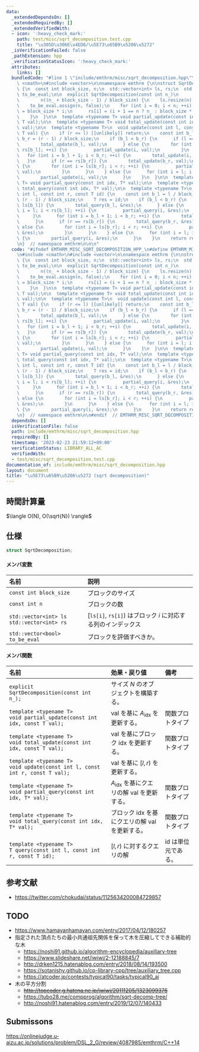 ```yaml
---
data:
  _extendedDependsOn: []
  _extendedRequiredBy: []
  _extendedVerifiedWith:
  - icon: ':heavy_check_mark:'
    path: test/misc/sqrt_decomposition.test.cpp
    title: "\u305D\u306E\u4ED6/\u5E73\u65B9\u5206\u5272"
  _isVerificationFailed: false
  _pathExtension: hpp
  _verificationStatusIcon: ':heavy_check_mark:'
  attributes:
    links: []
  bundledCode: "#line 1 \"include/emthrm/misc/sqrt_decomposition.hpp\"\n\n\n\n#include\
    \ <cmath>\n#include <vector>\n\nnamespace emthrm {\n\nstruct SqrtDecomposition\
    \ {\n  const int block_size, n;\n  std::vector<int> ls, rs;\n  std::vector<bool>\
    \ to_be_eval;\n\n  explicit SqrtDecomposition(const int n_)\n      : block_size(std::round(std::sqrt(n_))),\n\
    \        n((n_ + block_size - 1) / block_size) {\n    ls.resize(n);\n    rs.resize(n);\n\
    \    to_be_eval.assign(n, false);\n    for (int i = 0; i < n; ++i) {\n      ls[i]\
    \ = block_size * i;\n      rs[i] = (i + 1 == n ? n_ : block_size * (i + 1));\n\
    \    }\n  }\n\n  template <typename T> void partial_update(const int idx, const\
    \ T val);\n\n  template <typename T> void total_update(const int idx, const T\
    \ val);\n\n  template <typename T>\n  void update(const int l, const int r, const\
    \ T val) {\n    if (r <= l) [[unlikely]] return;\n    const int b_l = l / block_size,\
    \ b_r = (r - 1) / block_size;\n    if (b_l < b_r) {\n      if (l == ls[b_l]) {\n\
    \        total_update(b_l, val);\n      } else {\n        for (int i = l; i <\
    \ rs[b_l]; ++i) {\n          partial_update(i, val);\n        }\n      }\n   \
    \   for (int i = b_l + 1; i < b_r; ++i) {\n        total_update(i, val);\n   \
    \   }\n      if (r == rs[b_r]) {\n        total_update(b_r, val);\n      } else\
    \ {\n        for (int i = ls[b_r]; i < r; ++i) {\n          partial_update(i,\
    \ val);\n        }\n      }\n    } else {\n      for (int i = l; i < r; ++i) {\n\
    \        partial_update(i, val);\n      }\n    }\n  }\n\n  template <typename\
    \ T> void partial_query(const int idx, T* val);\n\n  template <typename T> void\
    \ total_query(const int idx, T* val);\n\n  template <typename T>\n  T query(const\
    \ int l, const int r, const T id) {\n    const int b_l = l / block_size, b_r =\
    \ (r - 1) / block_size;\n    T res = id;\n    if (b_l < b_r) {\n      if (l ==\
    \ ls[b_l]) {\n        total_query(b_l, &res);\n      } else {\n        for (int\
    \ i = l; i < rs[b_l]; ++i) {\n          partial_query(i, &res);\n        }\n \
    \     }\n      for (int i = b_l + 1; i < b_r; ++i) {\n        total_query(i, &res);\n\
    \      }\n      if (r == rs[b_r]) {\n        total_query(b_r, &res);\n      }\
    \ else {\n        for (int i = ls[b_r]; i < r; ++i) {\n          partial_query(i,\
    \ &res);\n        }\n      }\n    } else {\n      for (int i = l; i < r; ++i)\
    \ {\n        partial_query(i, &res);\n      }\n    }\n    return res;\n  }\n};\n\
    \n}  // namespace emthrm\n\n\n"
  code: "#ifndef EMTHRM_MISC_SQRT_DECOMPOSITION_HPP_\n#define EMTHRM_MISC_SQRT_DECOMPOSITION_HPP_\n\
    \n#include <cmath>\n#include <vector>\n\nnamespace emthrm {\n\nstruct SqrtDecomposition\
    \ {\n  const int block_size, n;\n  std::vector<int> ls, rs;\n  std::vector<bool>\
    \ to_be_eval;\n\n  explicit SqrtDecomposition(const int n_)\n      : block_size(std::round(std::sqrt(n_))),\n\
    \        n((n_ + block_size - 1) / block_size) {\n    ls.resize(n);\n    rs.resize(n);\n\
    \    to_be_eval.assign(n, false);\n    for (int i = 0; i < n; ++i) {\n      ls[i]\
    \ = block_size * i;\n      rs[i] = (i + 1 == n ? n_ : block_size * (i + 1));\n\
    \    }\n  }\n\n  template <typename T> void partial_update(const int idx, const\
    \ T val);\n\n  template <typename T> void total_update(const int idx, const T\
    \ val);\n\n  template <typename T>\n  void update(const int l, const int r, const\
    \ T val) {\n    if (r <= l) [[unlikely]] return;\n    const int b_l = l / block_size,\
    \ b_r = (r - 1) / block_size;\n    if (b_l < b_r) {\n      if (l == ls[b_l]) {\n\
    \        total_update(b_l, val);\n      } else {\n        for (int i = l; i <\
    \ rs[b_l]; ++i) {\n          partial_update(i, val);\n        }\n      }\n   \
    \   for (int i = b_l + 1; i < b_r; ++i) {\n        total_update(i, val);\n   \
    \   }\n      if (r == rs[b_r]) {\n        total_update(b_r, val);\n      } else\
    \ {\n        for (int i = ls[b_r]; i < r; ++i) {\n          partial_update(i,\
    \ val);\n        }\n      }\n    } else {\n      for (int i = l; i < r; ++i) {\n\
    \        partial_update(i, val);\n      }\n    }\n  }\n\n  template <typename\
    \ T> void partial_query(const int idx, T* val);\n\n  template <typename T> void\
    \ total_query(const int idx, T* val);\n\n  template <typename T>\n  T query(const\
    \ int l, const int r, const T id) {\n    const int b_l = l / block_size, b_r =\
    \ (r - 1) / block_size;\n    T res = id;\n    if (b_l < b_r) {\n      if (l ==\
    \ ls[b_l]) {\n        total_query(b_l, &res);\n      } else {\n        for (int\
    \ i = l; i < rs[b_l]; ++i) {\n          partial_query(i, &res);\n        }\n \
    \     }\n      for (int i = b_l + 1; i < b_r; ++i) {\n        total_query(i, &res);\n\
    \      }\n      if (r == rs[b_r]) {\n        total_query(b_r, &res);\n      }\
    \ else {\n        for (int i = ls[b_r]; i < r; ++i) {\n          partial_query(i,\
    \ &res);\n        }\n      }\n    } else {\n      for (int i = l; i < r; ++i)\
    \ {\n        partial_query(i, &res);\n      }\n    }\n    return res;\n  }\n};\n\
    \n}  // namespace emthrm\n\n#endif  // EMTHRM_MISC_SQRT_DECOMPOSITION_HPP_\n"
  dependsOn: []
  isVerificationFile: false
  path: include/emthrm/misc/sqrt_decomposition.hpp
  requiredBy: []
  timestamp: '2023-02-23 21:59:12+09:00'
  verificationStatus: LIBRARY_ALL_AC
  verifiedWith:
  - test/misc/sqrt_decomposition.test.cpp
documentation_of: include/emthrm/misc/sqrt_decomposition.hpp
layout: document
title: "\u5E73\u65B9\u5206\u5272 (sqrt decomposition)"
---
```



## 時間計算量

$\langle O(N), O(\sqrt{N}) \rangle$


## 仕様

```cpp
struct SqrtDecomposition;
```

#### メンバ変数

|名前|説明|
|:--|:--|
|`const int block_size`|ブロックのサイズ|
|`const int n`|ブロックの数|
|`std::vector<int> ls`<br>`std::vector<int> rs`|[`ls[i]`, `rs[i]`) はブロック $i$ に対応する列のインデックス|
|`std::vector<bool> to_be_eval`|ブロックを評価すべきか。|

#### メンバ関数

|名前|効果・戻り値|備考|
|:--|:--|:--|
|`explicit SqrtDecomposition(const int n_);`|サイズ $N$ のオブジェクトを構築する。||
|`template <typename T>`<br>`void partial_update(const int idx, const T val);`|$\mathrm{val}$ を基に $A_{\mathrm{idx}}$ を更新する。|関数プロトタイプ|
|`template <typename T>`<br>`void total_update(const int idx, const T val);`|$\mathrm{val}$ を基にブロック $\mathrm{idx}$ を更新する。|関数プロトタイプ|
|`template <typename T>`<br>`void update(const int l, const int r, const T val);`|$\mathrm{val}$ を基に $\lbrack l, r)$ を更新する。||
|`template <typename T>`<br>`void partial_query(const int idx, T* val);`|$A_{\mathrm{idx}}$ を基にクエリの解 $\mathrm{val}$ を更新する。|関数プロトタイプ|
|`template <typename T>`<br>`void total_query(const int idx, T* val);`|ブロック $\mathrm{idx}$ を基にクエリの解 $\mathrm{val}$ を更新する。|関数プロトタイプ|
|`template <typename T>`<br>`T query(const int l, const int r, const T id);`|$\lbrack l, r)$ に対するクエリの解|$\mathrm{id}$ は単位元である。|


## 参考文献

- https://twitter.com/chokudai/status/1125634200084729857


## TODO

- https://www.hamayanhamayan.com/entry/2017/04/12/180257
- 指定された頂点たちの最小共通祖先関係を保って木を圧縮してできる補助的な木
  - https://noshi91.github.io/algorithm-encyclopedia/auxiliary-tree
  - https://www.slideshare.net/iwiwi/2-12188845/7
  - http://drken1215.hatenablog.com/entry/2018/08/14/193500
  - https://sotanishy.github.io/cp-library-cpp/tree/auxiliary_tree.cpp
  - https://atcoder.jp/contests/typical90/tasks/typical90_ai
- 木の平方分割
  - ~~http://topcoder.g.hatena.ne.jp/iwiwi/20111205/1323099376~~
  - https://tubo28.me/compprog/algorithm/sqrt-decomp-tree/
  - http://noshi91.hatenablog.com/entry/2019/12/07/140433


## Submissons

https://onlinejudge.u-aizu.ac.jp/solutions/problem/DSL_2_G/review/4087985/emthrm/C++14
